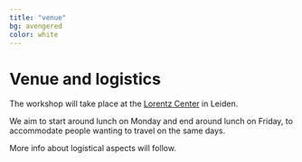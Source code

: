```yaml
---
title: "venue"
bg: avengered
color: white
---
```


# Venue and logistics

The workshop will take place at the [Lorentz Center](http://lorentzcenter.nl/) in Leiden. 

We aim to start around lunch on Monday and end around lunch on Friday, to accommodate people wanting to travel on the same days. 

More info about logistical aspects will follow.